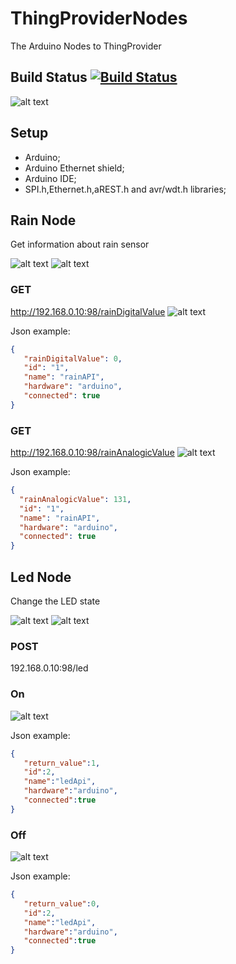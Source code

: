 # ThingProviderNodes
The Arduino Nodes to ThingProvider 

## Build Status [![Build Status](https://travis-ci.org/kevinmmartins/ThingProviderNodes.svg?branch=master)](https://travis-ci.org/kevinmmartins/ThingProviderNodes)

![alt text](https://user-images.githubusercontent.com/20428703/38177975-3c21b5d4-35df-11e8-8193-aff06af8f356.png)

## Setup
* Arduino;
* Arduino Ethernet shield;
* Arduino IDE;
* SPI.h,Ethernet.h,aREST.h and avr/wdt.h libraries;

## Rain Node

  Get information about rain sensor

 ![alt text](https://user-images.githubusercontent.com/20428703/39284286-e34afcc8-48e8-11e8-9743-cfb94a5d2a45.JPG)
 ![alt text](https://user-images.githubusercontent.com/20428703/39284287-e3878b7a-48e8-11e8-987f-88dd75ce16ca.JPG)
 
 ### GET
 http://192.168.0.10:98/rainDigitalValue
 ![alt text](https://user-images.githubusercontent.com/20428703/39284285-e30d17dc-48e8-11e8-8707-59f249e5c0c7.PNG)
 
 Json example:
 ```json
{
    "rainDigitalValue": 0,
    "id": "1",
    "name": "rainAPI",
    "hardware": "arduino",
    "connected": true
}
```
 ### GET
 http://192.168.0.10:98/rainAnalogicValue
 ![alt text](https://user-images.githubusercontent.com/20428703/39284284-e2ceb4f6-48e8-11e8-997c-3d55163f525c.PNG)

  Json example:
  ```json
 {
    "rainAnalogicValue": 131,
    "id": "1",
    "name": "rainAPI",
    "hardware": "arduino",
    "connected": true
}
```
## Led Node

  Change the LED state

 ![alt text](https://user-images.githubusercontent.com/20428703/39284288-e3ca00cc-48e8-11e8-80f8-f71e747d1fc2.JPG)
 ![alt text](https://user-images.githubusercontent.com/20428703/39284289-e409234c-48e8-11e8-86ac-394cb4f7e28f.JPG)
 
 ### POST 
 192.168.0.10:98/led
 
 ### On
 ![alt text](https://user-images.githubusercontent.com/20428703/39284291-e48e76be-48e8-11e8-9e73-a64c45152e38.PNG)
 
 Json example:
 ```json
{
    "return_value":1,
    "id":2,
    "name":"ledApi",
    "hardware":"arduino",
    "connected":true
}

```
 
 ### Off
 ![alt text](https://user-images.githubusercontent.com/20428703/39284290-e44b6946-48e8-11e8-807c-d08ac41019f2.PNG)
 
 Json example:
 ```json
{
    "return_value":0,
    "id":2,
    "name":"ledApi",
    "hardware":"arduino",
    "connected":true
}

```
 

